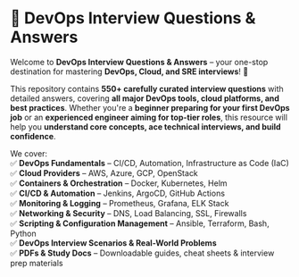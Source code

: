 # 🚀 DevOps Interview Questions & Answers  

Welcome to **DevOps Interview Questions & Answers** – your one-stop destination for mastering **DevOps, Cloud, and SRE interviews**! 🚀  

This repository contains **550+ carefully curated interview questions** with detailed answers, covering **all major DevOps tools, cloud platforms, and best practices**. Whether you're a **beginner preparing for your first DevOps job** or an **experienced engineer aiming for top-tier roles**, this resource will help you **understand core concepts, ace technical interviews, and build confidence**.  

We cover:  
✅ **DevOps Fundamentals** – CI/CD, Automation, Infrastructure as Code (IaC)  
✅ **Cloud Providers** – AWS, Azure, GCP, OpenStack  
✅ **Containers & Orchestration** – Docker, Kubernetes, Helm  
✅ **CI/CD & Automation** – Jenkins, ArgoCD, GitHub Actions  
✅ **Monitoring & Logging** – Prometheus, Grafana, ELK Stack  
✅ **Networking & Security** – DNS, Load Balancing, SSL, Firewalls  
✅ **Scripting & Configuration Management** – Ansible, Terraform, Bash, Python  
✅ **DevOps Interview Scenarios & Real-World Problems**  
✅ **PDFs & Study Docs** – Downloadable guides, cheat sheets & interview prep materials  

